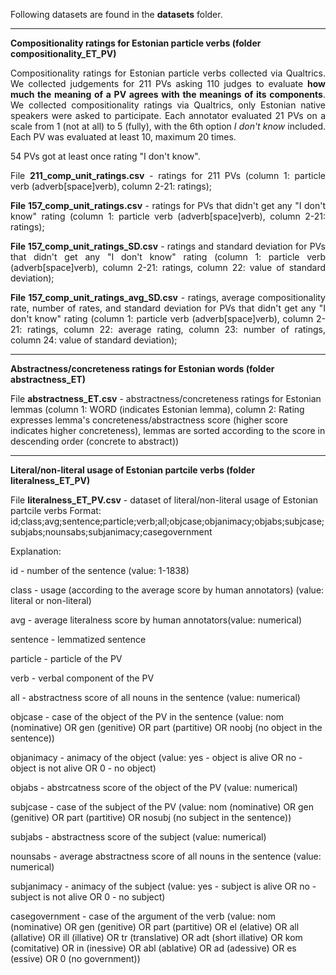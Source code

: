 Following datasets are found in the <b>datasets</b> folder.

---------

<b>Compositionality ratings for Estonian particle verbs (folder compositionality_ET_PV)</b>

<p align="justify">Compositionality ratings for Estonian particle verbs collected via Qualtrics. We collected judgements for 211 PVs asking 110 judges to evaluate <b>how much the meaning of a PV agrees with the meanings of its components</b>. We collected compositionality ratings via Qualtrics, only Estonian native speakers were asked to participate. Each annotator evaluated 21 PVs on a scale from 1 (not at all) to 5 (fully), with the 6th option <i>I don't know</i> included. Each PV was evaluated at least 10, maximum 20 times.</p>

54 PVs got at least once rating "I don't know". 

<p align="justify">File <b>211_comp_unit_ratings.csv</b> - ratings for 211 PVs (column 1: particle verb (adverb[space]verb), column 2-21: ratings);</p>

<p align="justify"><b>File 157_comp_unit_ratings.csv</b> - ratings for PVs that didn't get any "I don't know" rating (column 1: particle verb (adverb[space]verb), column 2-21: ratings);</p>

<p align="justify"><b>File 157_comp_unit_ratings_SD.csv</b> - ratings and standard deviation for PVs that didn't get any "I don't know" rating (column 1: particle verb (adverb[space]verb), column 2-21: ratings, column 22: value of standard deviation);</p>

<p align="justify"><b>File 157_comp_unit_ratings_avg_SD.csv</b> - ratings, average compositionality rate, number of rates, and standard deviation for PVs that didn't get any "I don't know" rating (column 1: particle verb (adverb[space]verb), column 2-21: ratings, column 22: average rating, column 23: number of ratings, column 24: value of standard deviation);</p>

---------

<b>Abstractness/concreteness ratings for Estonian words (folder abstractness_ET)</b>

File <b>abstractness_ET.csv</b> - abstractness/concreteness ratings for Estonian lemmas (column 1: WORD (indicates Estonian lemma), column 2: Rating expresses lemma's concreteness/abstractness score (higher score indicates higher concreteness), lemmas are sorted according to the score in descending order (concrete to abstract))

---------

<b>Literal/non-literal usage of Estonian partcile verbs (folder literalness_ET_PV)</b>

File <b>literalness_ET_PV.csv</b> - dataset of literal/non-literal usage of Estonian partcile verbs
Format: id;class;avg;sentence;particle;verb;all;objcase;objanimacy;objabs;subjcase;subjabs;nounsabs;subjanimacy;casegovernment

Explanation: 

id - number of the sentence (value: 1-1838)

class - usage (according to the average score by human annotators) (value: literal or non-literal)

avg - average literalness score by human annotators(value: numerical)

sentence - lemmatized sentence

particle - particle of the PV 

verb - verbal component of the PV 

all - abstractness score of all nouns in the sentence (value: numerical)

objcase - case of the object of the PV in the sentence (value: nom (nominative) OR gen (genitive) OR part (partitive) OR noobj (no object in the sentence))

objanimacy - animacy of the object (value: yes - object is alive OR no - object is not alive OR 0 - no object)

objabs - abstrcatness score of the object of the PV (value: numerical)

subjcase - case of the subject of the PV (value: nom (nominative) OR gen (genitive) OR part (partitive) OR nosubj (no subject in the sentence))

subjabs - abstractness score of the subject (value: numerical)

nounsabs - average abstractness score of all nouns in the sentence (value: numerical)

subjanimacy - animacy of the subject (value: yes - subject is alive OR no - subject is not alive OR 0 - no subject)

casegovernment - case of the argument of the verb (value: nom (nominative) OR gen (genitive) OR part (partitive) OR el (elative) OR all (allative) OR ill (illative) OR tr (translative) OR adt (short illative) OR kom (comitative) OR in (inessive) OR abl (ablative) OR ad (adessive) OR es (essive) OR 0 (no government))
